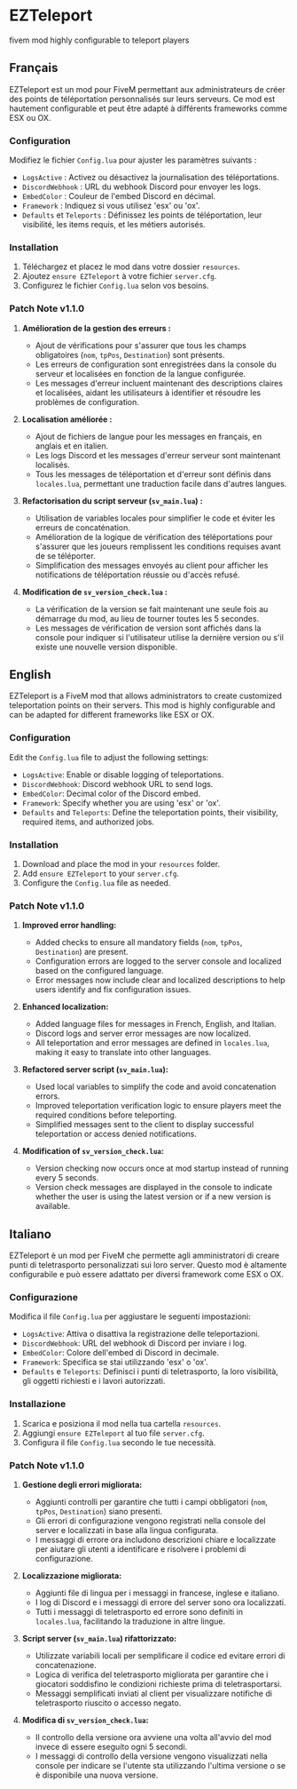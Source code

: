 # EZTeleport
fivem mod highly configurable to teleport players

## Français
EZTeleport est un mod pour FiveM permettant aux administrateurs de créer des points de téléportation personnalisés sur leurs serveurs. Ce mod est hautement configurable et peut être adapté à différents frameworks comme ESX ou OX.

### Configuration
Modifiez le fichier `Config.lua` pour ajuster les paramètres suivants :
- `LogsActive` : Activez ou désactivez la journalisation des téléportations.
- `DiscordWebhook` : URL du webhook Discord pour envoyer les logs.
- `EmbedColor` : Couleur de l'embed Discord en décimal.
- `Framework` : Indiquez si vous utilisez 'esx' ou 'ox'.
- `Defaults` et `Teleports` : Définissez les points de téléportation, leur visibilité, les items requis, et les métiers autorisés.

### Installation
1. Téléchargez et placez le mod dans votre dossier `resources`.
2. Ajoutez `ensure EZTeleport` à votre fichier `server.cfg`.
3. Configurez le fichier `Config.lua` selon vos besoins.

### Patch Note v1.1.0

1. **Amélioration de la gestion des erreurs :**
    - Ajout de vérifications pour s'assurer que tous les champs obligatoires (`nom`, `tpPos`, `Destination`) sont présents.
    - Les erreurs de configuration sont enregistrées dans la console du serveur et localisées en fonction de la langue configurée.
    - Les messages d'erreur incluent maintenant des descriptions claires et localisées, aidant les utilisateurs à identifier et résoudre les problèmes de configuration.

2. **Localisation améliorée :**
    - Ajout de fichiers de langue pour les messages en français, en anglais et en italien.
    - Les logs Discord et les messages d'erreur serveur sont maintenant localisés.
    - Tous les messages de téléportation et d'erreur sont définis dans `locales.lua`, permettant une traduction facile dans d'autres langues.

3. **Refactorisation du script serveur (`sv_main.lua`) :**
    - Utilisation de variables locales pour simplifier le code et éviter les erreurs de concaténation.
    - Amélioration de la logique de vérification des téléportations pour s'assurer que les joueurs remplissent les conditions requises avant de se téléporter.
    - Simplification des messages envoyés au client pour afficher les notifications de téléportation réussie ou d'accès refusé.

4. **Modification de `sv_version_check.lua` :**
    - La vérification de la version se fait maintenant une seule fois au démarrage du mod, au lieu de tourner toutes les 5 secondes.
    - Les messages de vérification de version sont affichés dans la console pour indiquer si l'utilisateur utilise la dernière version ou s'il existe une nouvelle version disponible.

## English
EZTeleport is a FiveM mod that allows administrators to create customized teleportation points on their servers. This mod is highly configurable and can be adapted for different frameworks like ESX or OX.

### Configuration
Edit the `Config.lua` file to adjust the following settings:
- `LogsActive`: Enable or disable logging of teleportations.
- `DiscordWebhook`: Discord webhook URL to send logs.
- `EmbedColor`: Decimal color of the Discord embed.
- `Framework`: Specify whether you are using 'esx' or 'ox'.
- `Defaults` and `Teleports`: Define the teleportation points, their visibility, required items, and authorized jobs.

### Installation
1. Download and place the mod in your `resources` folder.
2. Add `ensure EZTeleport` to your `server.cfg`.
3. Configure the `Config.lua` file as needed.

### Patch Note v1.1.0

1. **Improved error handling:**
    - Added checks to ensure all mandatory fields (`nom`, `tpPos`, `Destination`) are present.
    - Configuration errors are logged to the server console and localized based on the configured language.
    - Error messages now include clear and localized descriptions to help users identify and fix configuration issues.

2. **Enhanced localization:**
    - Added language files for messages in French, English, and Italian.
    - Discord logs and server error messages are now localized.
    - All teleportation and error messages are defined in `locales.lua`, making it easy to translate into other languages.

3. **Refactored server script (`sv_main.lua`):**
    - Used local variables to simplify the code and avoid concatenation errors.
    - Improved teleportation verification logic to ensure players meet the required conditions before teleporting.
    - Simplified messages sent to the client to display successful teleportation or access denied notifications.

4. **Modification of `sv_version_check.lua`:**
    - Version checking now occurs once at mod startup instead of running every 5 seconds.
    - Version check messages are displayed in the console to indicate whether the user is using the latest version or if a new version is available.

## Italiano
EZTeleport è un mod per FiveM che permette agli amministratori di creare punti di teletrasporto personalizzati sui loro server. Questo mod è altamente configurabile e può essere adattato per diversi framework come ESX o OX.

### Configurazione
Modifica il file `Config.lua` per aggiustare le seguenti impostazioni:
- `LogsActive`: Attiva o disattiva la registrazione delle teleportazioni.
- `DiscordWebhook`: URL del webhook di Discord per inviare i log.
- `EmbedColor`: Colore dell'embed di Discord in decimale.
- `Framework`: Specifica se stai utilizzando 'esx' o 'ox'.
- `Defaults` e `Teleports`: Definisci i punti di teletrasporto, la loro visibilità, gli oggetti richiesti e i lavori autorizzati.

### Installazione
1. Scarica e posiziona il mod nella tua cartella `resources`.
2. Aggiungi `ensure EZTeleport` al tuo file `server.cfg`.
3. Configura il file `Config.lua` secondo le tue necessità.

### Patch Note v1.1.0

1. **Gestione degli errori migliorata:**
    - Aggiunti controlli per garantire che tutti i campi obbligatori (`nom`, `tpPos`, `Destination`) siano presenti.
    - Gli errori di configurazione vengono registrati nella console del server e localizzati in base alla lingua configurata.
    - I messaggi di errore ora includono descrizioni chiare e localizzate per aiutare gli utenti a identificare e risolvere i problemi di configurazione.

2. **Localizzazione migliorata:**
    - Aggiunti file di lingua per i messaggi in francese, inglese e italiano.
    - I log di Discord e i messaggi di errore del server sono ora localizzati.
    - Tutti i messaggi di teletrasporto ed errore sono definiti in `locales.lua`, facilitando la traduzione in altre lingue.

3. **Script server (`sv_main.lua`) rifattorizzato:**
    - Utilizzate variabili locali per semplificare il codice ed evitare errori di concatenazione.
    - Logica di verifica del teletrasporto migliorata per garantire che i giocatori soddisfino le condizioni richieste prima di teletrasportarsi.
    - Messaggi semplificati inviati al client per visualizzare notifiche di teletrasporto riuscito o accesso negato.

4. **Modifica di `sv_version_check.lua`:**
    - Il controllo della versione ora avviene una volta all'avvio del mod invece di essere eseguito ogni 5 secondi.
    - I messaggi di controllo della versione vengono visualizzati nella console per indicare se l'utente sta utilizzando l'ultima versione o se è disponibile una nuova versione.
